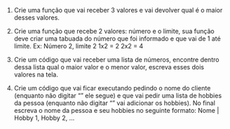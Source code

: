 1. Crie uma função que vai receber 3 valores e vai devolver qual é o maior desses valores.

2. Crie uma função que recebe 2 valores: número e o limite, sua função deve criar uma tabuada do número que foi informado e que vai de 1 até limite.
Ex: Número 2, limite 2
1x2 = 2
2x2 = 4

3. Crie um código que vai receber uma lista de números, encontre dentro dessa lista qual o maior valor e o menor valor, escreva esses dois valores na tela.

4. Crie um código que vai ficar executando pedindo o nome do cliente (enquanto não digitar “” ele segue) e que vai pedir uma lista de hobbies da pessoa (enquanto não digitar “” vai adicionar os hobbies). No final escreva o nome da pessoa e seu hobbies no seguinte formato: Nome | Hobby 1, Hobby 2, …